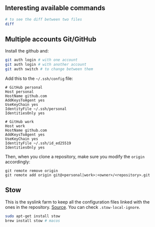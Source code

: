 ## Interesting available commands

```bash
# to see the diff between two files
diff
```

## Multiple accounts Git/GitHub

Install the github and:

```bash
git auth login # with one account
git auth login # with another account
git auth switch # to change between them
```

Add this to the `~/.ssh/config` file:

```
# GitHub personal
Host personal
HostName github.com
AddKeysToAgent yes
UseKeyChain yes
IdentityFile ~/.ssh/personal
IdentitiesOnly yes

# GitHub work
Host work
HostName github.com
AddKeysToAgent yes
UseKeyChain yes
IdentityFile ~/.ssh/id_ed25519
IdentitiesOnly yes
```

Then, when you clone a repository, make sure you modify the `origin` accordingly:

```
git remote remove origin
git remote add origin git@<personal|work>:<owner>/<repository>.git
```

## Stow

This is the syslink farm to keep all the configuration files linked with the ones in the repository. [Source](https://www.youtube.com/watch?v=y6XCebnB9gs).
You can check `.stow-local-ignore`.

```bash
sudo apt-get install stow
brew install stow # macos
```
